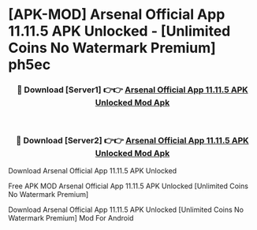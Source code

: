 # [APK-MOD] Arsenal Official App 11.11.5 APK Unlocked - [Unlimited Coins No Watermark Premium] ph5ec



<div align="center">
<h3>🔴 Download [Server1] 👉👉 <a href="https://momento.my/?title=Arsenal_Official_App_11.11.5_APK_Unlocked">Arsenal Official App 11.11.5 APK Unlocked Mod Apk</a></h3><br>

<h3>🔴 Download [Server2] 👉👉 <a href="https://momento.my/?title=Arsenal_Official_App_11.11.5_APK_Unlocked">Arsenal Official App 11.11.5 APK Unlocked Mod Apk</a></h3>
</div>



Download Arsenal Official App 11.11.5 APK Unlocked 

Free APK MOD Arsenal Official App 11.11.5 APK Unlocked [Unlimited Coins No Watermark Premium]

Download Arsenal Official App 11.11.5 APK Unlocked [Unlimited Coins No Watermark Premium] Mod For Android
